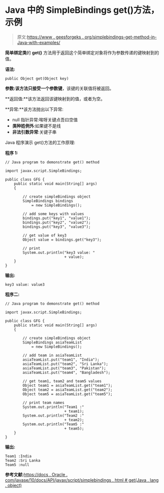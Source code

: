 # Java 中的 SimpleBindings get()方法，示例

> 原文:[https://www . geesforgeks . org/simplebindings-get-method-in-Java-with-examples/](https://www.geeksforgeeks.org/simplebindings-get-method-in-java-with-examples/)

**简单绑定类**的 **get()** 方法用于返回这个简单绑定对象将作为参数传递的键映射到的值。

**语法:**

```
public Object get(Object key)

```

**参数:**该方法只接受一个参数**键**，该键的关联值将被返回。

**返回值:**该方法返回该键映射到的值，或者为空。

**异常:**该方法抛出以下异常:

*   null 指针异常:唉呀关键点吾曰空值
*   **类种姓例外**:如果键不是线
*   **非法引数异常**:关键子串

Java 程序演示 get()方法的工作原理:

**程序 1:**

```
// Java program to demonstrate get() method

import javax.script.SimpleBindings;

public class GFG {
    public static void main(String[] args)
    {

        // create simpleBindings object
        SimpleBindings bindings
            = new SimpleBindings();

        // add some keys with values
        bindings.put("key1", "value1");
        bindings.put("key2", "value2");
        bindings.put("key3", "value3");

        // get value of key3
        Object value = bindings.get("key3");

        // print
        System.out.println("key3 value: "
                           + value);
    }
}
```

**输出:**

```
key3 value: value3

```

**程序二:**

```
// Java program to demonstrate get() method

import javax.script.SimpleBindings;

public class GFG {
    public static void main(String[] args)
    {

        // create simpleBindings object
        SimpleBindings asiaTeamList
            = new SimpleBindings();

        // add team in asiaTeamList
        asiaTeamList.put("team1", "India");
        asiaTeamList.put("team2", "Sri Lanka");
        asiaTeamList.put("team3", "Pakistan");
        asiaTeamList.put("team4", "Bangladesh");

        // get team1, team2 and team5 values
        Object team1 = asiaTeamList.get("team1");
        Object team2 = asiaTeamList.get("team2");
        Object team5 = asiaTeamList.get("team5");

        // print team names
        System.out.println("Team1 :"
                           + team1);
        System.out.println("Team2 :"
                           + team2);
        System.out.println("Team5 :"
                           + team5);
    }
}
```

**输出:**

```
Team1 :India
Team2 :Sri Lanka
Team5 :null

```

**参考文献:**[https://docs . Oracle . com/javase/10/docs/API/javax/script/simplebindings . html # get(Java . lang . object)](https://docs.oracle.com/javase/10/docs/api/javax/script/SimpleBindings.html#get(java.lang.Object))